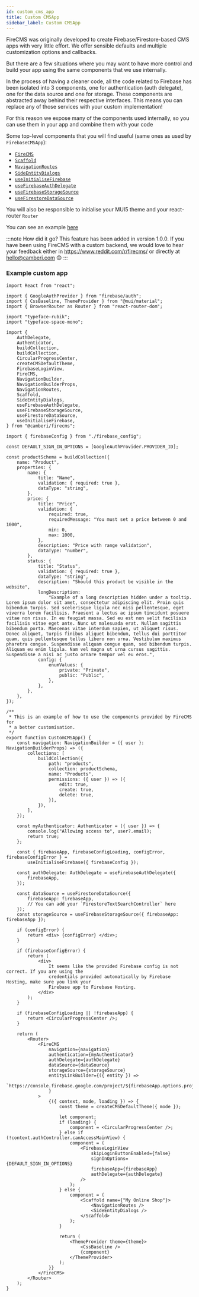 ```yaml
---
id: custom_cms_app
title: Custom CMSApp
sidebar_label: Custom CMSApp
---
```


FireCMS was originally developed to create Firebase/Firestore-based CMS apps
with very little effort. We offer sensible defaults and multiple customization
options and callbacks.

But there are a few situations where you may want to have more control and build
your app using the same components that we use internally.

In the process of having a cleaner code, all the code related to Firebase has
been isolated into 3 components, one for authentication (auth delegate), one
for the data source and one for storage. These components are abstracted away
behind their respective interfaces. This means you can replace any of those
services with your custom implementation!

For this reason we expose many of the components used internally, so you can
use them in your app and combine them with your code

Some top-level components that you will find useful (same ones as used
by `FirebaseCMSApp`):

- [`FireCMS`](api/functions/firecms)
- [`Scaffold`](api/functions/scaffold)
- [`NavigationRoutes`](api/functions/navigationroutes)
- [`SideEntityDialogs`](api/functions/sideentitydialogs)
- [`useInitialiseFirebase`](api/functions/useinitialisefirebase)
- [`useFirebaseAuthDelegate`](api/functions/usefirebaseauthdelegate)
- [`useFirebaseStorageSource`](api/functions/usefirebasestoragesource)
- [`useFirestoreDataSource`](api/functions/usefirestoredatasource)

You will also be responsible to initialise your MUI5 theme and your react-router
`Router`

You can see an example
[here](https://github.com/Camberi/firecms/blob/master/example/src/CustomCMSApp.tsx)

:::note How did it go?
This feature has been added in version 1.0.0.
If you have been using FireCMS with a custom backend, we would love to hear your feedback
either in https://www.reddit.com/r/firecms/ or directly at hello@camberi.com 😊
:::

### Example custom app

```tsx
import React from "react";

import { GoogleAuthProvider } from "firebase/auth";
import { CssBaseline, ThemeProvider } from "@mui/material";
import { BrowserRouter as Router } from "react-router-dom";

import "typeface-rubik";
import "typeface-space-mono";

import {
    AuthDelegate,
    Authenticator,
    buildCollection,
    buildCollection,
    CircularProgressCenter,
    createCMSDefaultTheme,
    FirebaseLoginView,
    FireCMS,
    NavigationBuilder,
    NavigationBuilderProps,
    NavigationRoutes,
    Scaffold,
    SideEntityDialogs,
    useFirebaseAuthDelegate,
    useFirebaseStorageSource,
    useFirestoreDataSource,
    useInitialiseFirebase,
} from "@camberi/firecms";

import { firebaseConfig } from "./firebase_config";

const DEFAULT_SIGN_IN_OPTIONS = [GoogleAuthProvider.PROVIDER_ID];

const productSchema = buildCollection({
    name: "Product",
    properties: {
        name: {
            title: "Name",
            validation: { required: true },
            dataType: "string",
        },
        price: {
            title: "Price",
            validation: {
                required: true,
                requiredMessage: "You must set a price between 0 and 1000",
                min: 0,
                max: 1000,
            },
            description: "Price with range validation",
            dataType: "number",
        },
        status: {
            title: "Status",
            validation: { required: true },
            dataType: "string",
            description: "Should this product be visible in the website",
            longDescription:
                "Example of a long description hidden under a tooltip. Lorem ipsum dolor sit amet, consectetur adipiscing elit. Proin quis bibendum turpis. Sed scelerisque ligula nec nisi pellentesque, eget viverra lorem facilisis. Praesent a lectus ac ipsum tincidunt posuere vitae non risus. In eu feugiat massa. Sed eu est non velit facilisis facilisis vitae eget ante. Nunc ut malesuada erat. Nullam sagittis bibendum porta. Maecenas vitae interdum sapien, ut aliquet risus. Donec aliquet, turpis finibus aliquet bibendum, tellus dui porttitor quam, quis pellentesque tellus libero non urna. Vestibulum maximus pharetra congue. Suspendisse aliquam congue quam, sed bibendum turpis. Aliquam eu enim ligula. Nam vel magna ut urna cursus sagittis. Suspendisse a nisi ac justo ornare tempor vel eu eros.",
            config: {
                enumValues: {
                    private: "Private",
                    public: "Public",
                },
            },
        },
    },
});

/**
 * This is an example of how to use the components provided by FireCMS for
 * a better customisation.
 */
export function CustomCMSApp() {
    const navigation: NavigationBuilder = ({ user }: NavigationBuilderProps) => ({
        collections: [
            buildCollection({
                path: "products",
                collection: productSchema,
                name: "Products",
                permissions: ({ user }) => ({
                    edit: true,
                    create: true,
                    delete: true,
                }),
            }),
        ],
    });

    const myAuthenticator: Authenticator = ({ user }) => {
        console.log("Allowing access to", user?.email);
        return true;
    };

    const { firebaseApp, firebaseConfigLoading, configError, firebaseConfigError } =
        useInitialiseFirebase({ firebaseConfig });

    const authDelegate: AuthDelegate = useFirebaseAuthDelegate({
        firebaseApp,
    });

    const dataSource = useFirestoreDataSource({
        firebaseApp: firebaseApp,
        // You can add your `FirestoreTextSearchController` here
    });
    const storageSource = useFirebaseStorageSource({ firebaseApp: firebaseApp });

    if (configError) {
        return <div> {configError} </div>;
    }

    if (firebaseConfigError) {
        return (
            <div>
                It seems like the provided Firebase config is not correct. If you are using the
                credentials provided automatically by Firebase Hosting, make sure you link your
                Firebase app to Firebase Hosting.
            </div>
        );
    }

    if (firebaseConfigLoading || !firebaseApp) {
        return <CircularProgressCenter />;
    }

    return (
        <Router>
            <FireCMS
                navigation={navigation}
                authentication={myAuthenticator}
                authDelegate={authDelegate}
                dataSource={dataSource}
                storageSource={storageSource}
                entityLinkBuilder={({ entity }) =>
                    `https://console.firebase.google.com/project/${firebaseApp.options.projectId}/firestore/data/${entity.path}/${entity.id}`
                }
            >
                {({ context, mode, loading }) => {
                    const theme = createCMSDefaultTheme({ mode });

                    let component;
                    if (loading) {
                        component = <CircularProgressCenter />;
                    } else if (!context.authController.canAccessMainView) {
                        component = (
                            <FirebaseLoginView
                                skipLoginButtonEnabled={false}
                                signInOptions={DEFAULT_SIGN_IN_OPTIONS}
                                firebaseApp={firebaseApp}
                                authDelegate={authDelegate}
                            />
                        );
                    } else {
                        component = (
                            <Scaffold name={"My Online Shop"}>
                                <NavigationRoutes />
                                <SideEntityDialogs />
                            </Scaffold>
                        );
                    }

                    return (
                        <ThemeProvider theme={theme}>
                            <CssBaseline />
                            {component}
                        </ThemeProvider>
                    );
                }}
            </FireCMS>
        </Router>
    );
}
```
